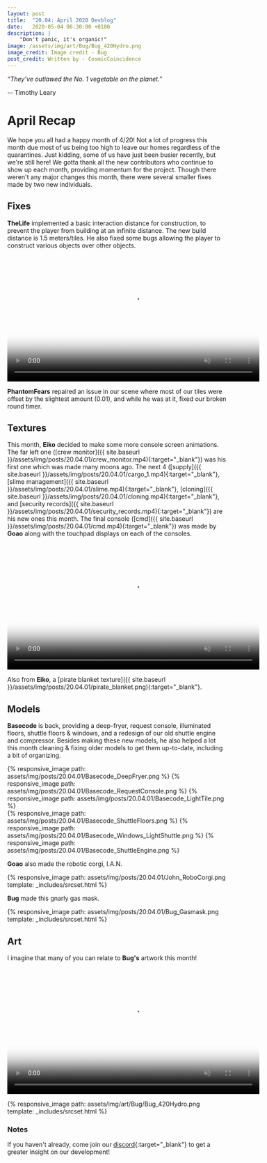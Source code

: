 ```yaml
---
layout: post
title:  "20.04: April 2020 Devblog"
date:   2020-05-04 06:30:00 +0100
description: |
    "Don't panic, it's organic!"
image: /assets/img/art/Bug/Bug_420Hydro.png
image_credit: Image credit - Bug
post_credit: Written by - CosmicCoincidence
---
```


*“They’ve outlawed the No. 1 vegetable on the planet.”*

-- Timothy Leary

# April Recap

We hope you all had a happy month of 4/20! Not a lot of progress this month due most of us being too high to leave our homes regardless of the quarantines. Just kidding, some of us have just been busier recently, but we're still here! We gotta thank all the new contributors who continue to show up each month, providing momentum for the project. Though there weren't any major changes this month, there were several smaller fixes made by two new individuals.

## Fixes

**TheLife** implemented a basic interaction distance for construction, to prevent the player from building at an infinite distance. The new build distance is 1.5 meters/tiles. He also fixed some bugs allowing the player to construct various objects over other objects.

<video controls muted poster="{{ site.baseurl }}/assets/img/posts/20.04.01/TheLife_BuildDistance.png" width="580px">
  <source src="{{ site.baseurl }}/assets/img/posts/20.04.01/TheLife_BuildDistance.webm" type="video/webm">
  <source src="{{ site.baseurl }}/assets/img/posts/20.04.01/TheLife_BuildDistance.mp4" type="video/mp4">
</video>

**PhantomFears** repaired an issue in our scene where most of our tiles were offset by the slightest amount (0.01), and while he was at it, fixed our broken round timer.

## Textures

This month, **Eiko** decided to make some more console screen animations. The far left one ([crew monitor]({{ site.baseurl }}/assets/img/posts/20.04.01/crew_monitor.mp4){:target="_blank"}) was his first one which was made many moons ago. The next 4 ([supply]({{ site.baseurl }}/assets/img/posts/20.04.01/cargo_1.mp4){:target="_blank"}, [slime management]({{ site.baseurl }}/assets/img/posts/20.04.01/slime.mp4){:target="_blank"}, [cloning]({{ site.baseurl }}/assets/img/posts/20.04.01/cloning.mp4){:target="_blank"}, and [security records]({{ site.baseurl }}/assets/img/posts/20.04.01/security_records.mp4){:target="_blank"}) are his new ones this month. The final console ([cmd]({{ site.baseurl }}/assets/img/posts/20.04.01/cmd.mp4){:target="_blank"}) was made by **Goao** along with the touchpad displays on each of the consoles.

<video autoplay="autoplay" muted loop="loop" poster="{{ site.baseurl }}/assets/img/posts/20.04.01/Consoles.png" width="580px">
  <source src="{{ site.baseurl }}/assets/img/posts/20.04.01/Consoles.webm" type="video/webm">
  <source src="{{ site.baseurl }}/assets/img/posts/20.04.01/Consoles.mp4" type="video/mp4">
</video>

Also from **Eiko**, a [pirate blanket texture]({{ site.baseurl }}/assets/img/posts/20.04.01/pirate_blanket.png){:target="_blank"}.

## Models

**Basecode** is back, providing a deep-fryer, request console, illuminated floors, shuttle floors & windows, and a redesign of our old shuttle engine and compressor. Besides making these new models, he also helped a lot this month cleaning & fixing older models to get them up-to-date, including a bit of organizing.

<div class='horizontal-3' markdown='1'>
  {% responsive_image path: assets/img/posts/20.04.01/Basecode_DeepFryer.png %}
  {% responsive_image path: assets/img/posts/20.04.01/Basecode_RequestConsole.png %}
  {% responsive_image path: assets/img/posts/20.04.01/Basecode_LightTile.png %}
</div>

<div class='horizontal-3' markdown='1'>
  {% responsive_image path: assets/img/posts/20.04.01/Basecode_ShuttleFloors.png %}
  {% responsive_image path: assets/img/posts/20.04.01/Basecode_Windows_LightShuttle.png %}
  {% responsive_image path: assets/img/posts/20.04.01/Basecode_ShuttleEngine.png %}
</div>

**Goao** also made the robotic corgi, I.A.N.

{% responsive_image path: assets/img/posts/20.04.01/John_RoboCorgi.png template: _includes/srcset.html %}

**Bug** made this gnarly gas mask.

{% responsive_image path: assets/img/posts/20.04.01/Bug_Gasmask.png template: _includes/srcset.html %}

## Art

I imagine that many of you can relate to **Bug's** artwork this month!

<video autoplay="autoplay" muted loop="loop" poster="{{ site.baseurl }}/assets/img/art/Bug/Bug_420Hydro.png" width="580px">
  <source src="{{ site.baseurl }}/assets/img/art/Bug/Bug_420Hydro.webm" type="video/webm">
  <source src="{{ site.baseurl }}/assets/img/art/Bug/Bug_420Hydro.mp4" type="video/mp4">
</video>

{% responsive_image path: assets/img/art/Bug/Bug_420Hydro.png template: _includes/srcset.html %}

### Notes

If you haven't already, come join our [discord](https://discord.gg/3ny9tdH){:target="_blank"} to get a greater insight on our development!
